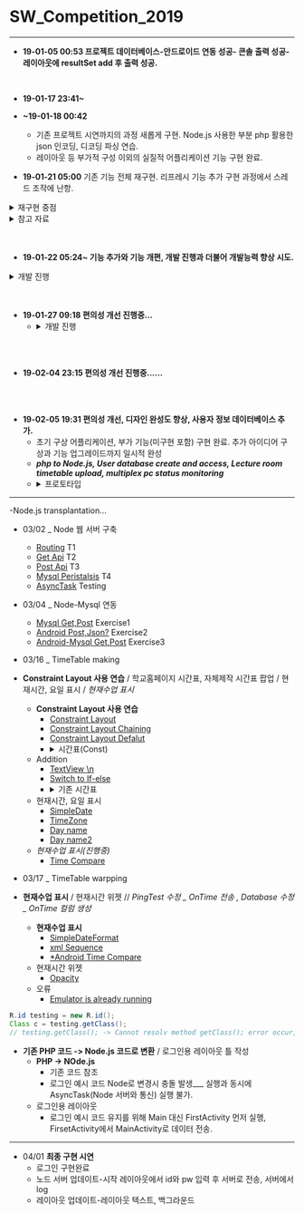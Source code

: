 # SW_Competition_2019


* * *
  - __19-01-05 00:53 프로젝트 데이터베이스-안드로이드 연동 성공- 콘솔 출력 성공- 레이아웃에 resultSet add 후 출력 성공.__ 
<br />

  - __19-01-17 23:41~__ 
  - __~19-01-18 00:42__
    - 기존 프로젝트 시연까지의 과정 새롭게 구현. Node.js 사용한 부분 php 활용한 json 인코딩, 디코딩 파싱 연습.
    - 레이아웃 등 부가적 구성 이외의 실질적 어플리케이션 기능 구현 완료. <br />
    
  - __19-01-21 05:00__ 기존 기능 전체 재구현. 리프레시 기능 추가 구현 과정에서 스레드 조작에 난항.
<details><summary>재구현 중점</summary><div markdown="1">

|문제점|해결방식|
|--|--|
|자바 코드에서 생성된 버튼 조작 어려움|xml에서 버튼 생성-자바 코드에서 R, R.id 활용해 버튼 정의 후 조작|
|새로고침 기능 부적절|데이터 커넥팅 스레드로 구현, 스레드 활용한 새로고침 기능 구현---스레드 실행, 정지 기능 활용 미흡|
```java
for (; i > 36; i--) {
            Button b = new Button(this);
            b.setText("" + i);
            b.setId(i);
            b.setTextSize(10);
            LinearLayout.LayoutParams params = new LinearLayout.LayoutParams(70, LinearLayout.LayoutParams.WRAP_CONTENT);
            params.setMargins(2, 2, 2, 2);
            b.setLayoutParams(params);
            intent=new Intent(this,activity_desktop.class);
            b.setOnClickListener(new View.OnClickListener() {
                @Override
                public void onClick(View v) {
                    startActivityForResult(intent,1);
                }
            });
            layout8.addView(b);
            if (i % 2 == 1) {
                TextView t = new TextView((this));
                layout8.addView(t);
            }
            btnarray[btncount] = b;
            pcstatus(btnarray[btncount], status[btncount]);
            btncount++;
            b.setGravity(1);
        }
```
총 42개의 버튼 , 분단 구별을 위한 공백 텍스트뷰 혹은 Margin값 생성.

__재구현 코드__
```html
<Button
                android:id="@+id/pc6"
                android:layout_width="15pt"
                android:layout_height="wrap_content"
                android:text="pc_6"
                android:layout_weight="1"
                android:textSize="5pt"/>
```
```java
for(;i<42;i++) {
            pcA[i]=(Button)findViewById(pcId[i]);
            statusA[i]=Integer.parseInt(s[i+1]);
            pcstatus(pcA[i],statusA[i]);
            pcA[i].setOnClickListener(new View.OnClickListener() {
                final int j=i;
                @Override
                public void onClick(View v) {
                    intent.putExtra("pc_Number",pcA[j].getText());
                    startActivityForResult(intent, 1);
                }
            });
        }
```
__변환 필요점__
```java
int i;
/
/
/
i=0;
        for(;i<42;i++) {
            pcA[i].setOnClickListener(new View.OnClickListener() {
                @Override
                public void onClick(View v) {
                    intent.putExtra("pc_Number",pcA[i].getText());
                    startActivityForResult(intent, 1);
                }
            });
        }
해당 코드의 문제는 onClickListener의 정의에 사용한 i로 인해 발생. 

"Variable '...' is accessed from within inner class, needs to be declared final"
런타임 에러를 회피하기 위해 outer class 변수 i 사용, 위와 같은 코드로
pcA 배열 버튼들의 onClickListener를 정의한 경우 모든 pcA 배열 버튼들은
클릭 이벤트가 발생할 경우 현재 i의 값을 호출해 이벤트 처리.
위의 코드를 실행할 경우 i의 값은 42.
이 경우 모든 pcA 배열의 버튼들은 클릭될 경우 pcA[42].getText()를 실행하게 됨.

sol 1-외부 메소드 활용
public void popUpClick(Button b) {
        b.setOnClickListener(new View.OnClickListener() {
            @Override
            public void onClick(View v) {
                intent.putExtra("pc_Number",b.getText());
                startActivityForResult(intent, 1);
            }
        });
    }
과 같이 개별 버튼이나 버튼 배열을 메소드 매개변수로 보내 온클릭리스너 정의

sol 2-각각 새로운 final 변수 활용
for(;i<42;i++) {
            pcA[i]=(Button)findViewById(pcId[i]);
            statusA[i]=Integer.parseInt(s[i+1]);
            pcstatus(pcA[i],statusA[i]);
            pcA[i].setOnClickListener(new View.OnClickListener() {
                final int j=i;
                @Override
                public void onClick(View v) {
                    intent.putExtra("pc_Number",pcA[j].getText());
                    startActivityForResult(intent, 1);
                }
            });
        }
        
/*등 다양한 시도를 해봤지만 실패. 간단한 해답이 있을듯도 하지만 현재로썬
각 버튼들에 각자의 온클릭리스너를 정의해주는 방법밖엔 없는듯*/
헛지랄이였고 코드 잘못써서 안된거.
sol 2 방법으로 구현.
__버튼을 this로 삼는 리스너 정의?__ inner와 outter 개념을 제대로 알아둬야 
```
</div>
</details>
<details><summary>참고 자료</summary>
  
  - [버튼 클릭이벤트 재구현](http://jizard.tistory.com/9) , [버튼 클릭이벤트 재구현2](https://medium.com/@henen/%EB%B9%A0%EB%A5%B4%EA%B2%8C-%EB%B0%B0%EC%9A%B0%EB%8A%94-%EC%95%88%EB%93%9C%EB%A1%9C%EC%9D%B4%EB%93%9C-clickevent%EB%A5%BC-%EB%A7%8C%EB%93%9C%EB%8A%94-3%EA%B0%80%EC%A7%80-%EB%B0%A9%EB%B2%95-annoymous-class-%EC%9D%B5%EB%AA%85-%ED%81%B4%EB%9E%98%EC%8A%A4-implements-1b1fbe1a74c0)
  
  
  - __[Reflection 활용한 메소드 가져오기](http://www.mkyong.com/java/how-to-use-reflection-to-call-java-method-at-runtime/),[필드 조작에 사용](https://code.i-harness.com/ko-kr/q/cc780b),[문법 참](http://darkhorizon.tistory.com/290)__

  - [스레드 조작](https://code.i-harness.com/ko-kr/q/1cb672)
  
  - [레이아웃 스타일 활용](http://itpangpang.xyz/289) 이외에도 직접 만든 스타일 개별 적용이나 테마 짜집기 시도해봤으나 실패.
  
  - [인텐트, 액티비티 추가](http://whatisthenext.tistory.com/64) , [인텐트 데이터 전송](https://lx5475.github.io/2016/01/27/android-intent/)

  </ditails>
<details><summary>오류 목록</summary>
  
  __Application Installation Failed-__
  
  Installation failed with message Failed to establish session.
  
  It is possible that this issue is resolved by uninstalling an existing version of the apk 
  
  if it is present, and then re-installing.
  
  WARNING: Uninstalling will remove the application data!

__Solve-__ _http://codedragon.tistory.com/7837_

Step 1: 디바이스 종료

Step 2: AndroidStduio에서 아래와 같이 수행합니다.

메뉴: [Build] >> [Clean Project] >>

메뉴: [Build] >> [ReBuild Project] >>

메뉴: [Build] >> [Build APK(s)] >>

Run

</details>
</details>

<br />
<br />

  - __19-01-22 05:24~ 기능 추가와 기능 개편, 개발 진행과 더불어 개발능력 향상 시도.__
<details><summary>개발 진행</summary><div markdown="1">
  
  |문제점|해결|
  |--|--|
  |새로고침 기능 부적절|데이터 커넥팅 스레드로 구현, 스레드 활용한 새로고침 기능 구현---스레드 실행, 정지 기능 활용 미흡|
  |새로고침 기능 구현에 레이아웃 실행시 생성된 스레드 재사용 시도|새로고침 버튼이 클릭될 시 새로운 URLConnector 생성 후 start하도록--- 성공.|
  ```java
  btn6202.setOnClickListener(new View.OnClickListener() {
            @Override
            public void onClick(View v) {
                i=0;
                URLConnector task = new URLConnector(test);
                task.start();
                try {
                    task.join();
                    System.out.println("waiting... for result");
                } catch (InterruptedException e) {
                    e.printStackTrace();
                }
                String result = task.getResult();
                System.out.println(result);
                task.interrupt();
                String[] s;
                s=result.trim().split("");
                for(;i<42;i++) {
                    statusA[i] = Integer.parseInt(s[i + 1]);
                    pcstatus(pcA[i], statusA[i]);
                }
            }
        });
  ```
  ~ 6:48 현재시간 표기, 갱신 레이아웃 구현 시도(스레드 활용)--- 실패. _handler 사용이 필요한 구현인 듯_
  
  기본 코드 - [현재 시간 출력하기](https://medium.com/@peteryun/android-how-to-print-current-date-and-time-in-java-45b884917c6f)
  
  갱신 시도(스레드, while문 사용) - [스레드 종료](http://www.masterqna.com/android/35826/%EC%95%88%EB%93%9C%EB%A1%9C%EC%9D%B4%EB%93%9C-%EC%8A%A4%EB%A0%88%EB%93%9C-%EC%A2%85%EB%A3%8C-%EC%A7%88%EB%AC%B8)
  
  스레드와 반복문을 사용해 갱신되는 시계 구현 성공, 액티비티 재실행 시 스레드 충돌로 예상되는 오류 발생. _handler_
  
  오류 메세지, 실패 코드
  
  "java.lang.NullPointerException: Attempt to invoke virtual method 'int android.text.Layout.getLineCount()' on a null object reference
        at android.widget.TextView.onMeasure(TextView.java:8628) ....."
  
  ```java
  Date dt = new Date();
    Log.d("DATE",dt.toString());

    SimpleDateFormat full_sdf = new SimpleDateFormat("yyyy-MM-dd, hh:mm:ss a");
    Log.d("DATE",full_sdf.format(dt).toString());

    SimpleDateFormat sdf = new SimpleDateFormat("hh");
    Log.d("DATE",sdf.format(dt).toString()+"시");
    class setDate extends Thread {
        @Override
        public void run() {
            while (!close) {
                dt = new Date();
                now.setText(full_sdf.format(dt).toString());
            }
        }
    }
  ```
   
  웹상 솔루션 활용해 해결 - [Thread + Handler로 현재 시간을 갱신하여 보여주기](http://blog.naver.com/PostView.nhn?blogId=bho7982&logNo=220908514907&parentCategoryNo=&categoryNo=106&viewDate=&isShowPopularPosts=false&from=postView) , [Thread 활용해 갱신](http://www.masterqna.com/android/30459/%EC%95%88%EB%93%9C%EB%A1%9C%EC%9D%B4%EB%93%9C-%ED%98%84%EC%9E%AC%EC%8B%9C%EA%B0%84-%EA%B5%AC%ED%95%98%EA%B8%B0-%EC%8B%9C%EA%B0%84%EC%A7%80%EB%82%98%EA%B2%8C)
  
  ~ 7:49 레이아웃 가시성, 편의성 향상--- drawable , onTouchListener 활용.
  
  - [android 커스텀 xml 둥근버튼 만들기](https://commin.tistory.com/25) , 
  - [버튼 이외 위젯에 클릭효과 구현](https://www.androidpub.com/1596818) , 
  - [버튼 스타일 적용 및 컨트롤](https://m.blog.naver.com/PostView.nhn?blogId=sangrime&logNo=220596277712&proxyReferer=https%3A%2F%2Fwww.google.com%2F) , 
  - [색상, 그라데이션, 테두리, 스타일, 이미지 버튼, 가장자리를 둥글게 만들기](https://withcoding.com/20) , 
  - [안드로이드 이벤트 : 버튼 클릭,롱클릭, 터치](https://bitsoul.tistory.com/13) , 
  - [Java 액티비티에서 Drawable 설정](https://choipandes.kr/23)
  - 결과물 
  <img src="./Screenshot_1548112694.png" alt="drawing" width="432" height="768"/> 
  
  ~ 19-01-22 8:21 Commit...
  </details>

<br />
<br />

  - __19-01-27 09:18 편의성 개선 진행중...__
    - <details><summary>개발 진행</summary><div markdown="1"> [안드로이드 Drawable 활용](https://aroundck.tistory.com/751) <br /> [안드로이드 View 그라데이션](https://kim6kim.tistory.com/3)</details>
  
  <br />
<br />

  - __19-02-04 23:15 편의성 개선 진행중......__
  
  <br />
  <br />
  
  - __19-02-05 19:31 편의성 개선, 디자인 완성도 향상, 사용자 정보 데이터베이스 추가.__
    - 초기 구상 어플리케이션, 부가 기능(미구현 포함) 구현 완료. 추가 아이디어 구상과 기능 업그레이드까지 일시적 완성
    - ___php to Node.js, User database create and access, Lecture room timetable upload, multiplex pc status monitoring___
    - <details><summary>프로토타입</summary><img src="./proto1.png" alt="drawing" width="216" height="384"/><img src="./proto2.png" alt="drawing" width="216" height="384"/><img src="./proto3.png" alt="drawing" width="216" height="384"/><img src="./proto4.png" alt="drawing" width="216" height="384"/><img src="./proto5.png" alt="drawing" width="216" height="384"/><img src="./proto6.png" alt="drawing" width="216" height="384"/></details>

* * *
-Node.js transplantation...
  - 03/02 _ Node 웹 서버 구축
    - [Routing](https://m.blog.naver.com/wlsdml1103/221154194152) T1
    - [Get Api](https://m.blog.naver.com/wlsdml1103/221154373834) T2
    - [Post Api](https://m.blog.naver.com/wlsdml1103/221155261911)  T3
    - [Mysql Peristalsis](https://m.blog.naver.com/wlsdml1103/221160152394) T4
    - [AsyncTask](https://wenliro.tistory.com/entry/Android-AsyncTask-%EB%A1%9C-JSON-Object-%EB%B0%9B%EC%95%84%EC%98%A4%EA%B8%B0) Testing
    
  - 03/04 _ Node-Mysql 연동
    - [Mysql Get,Post](https://github.com/hyunryeol/JavaProject-2018/blob/master/Test.js) Exercise1
    - [Android Post,Json?](https://gakari.tistory.com/entry/%EC%95%88%EB%93%9C%EB%A1%9C%EC%9D%B4%EB%93%9C-Nodejs%EC%84%9C%EB%B2%84%EB%A1%9C-POST%EB%B0%A9%EC%8B%9D%EC%9C%BC%EB%A1%9C-%EB%8D%B0%EC%9D%B4%ED%84%B0%EB%A5%BC-%EB%B3%B4%EB%82%B4%EA%B8%B0)  Exercise2
    - [Android-Mysql Get,Post](https://github.com/hyunryeol/JavaProject-2018/blob/master/index.js)  Exercise3

  - 03/16 _ TimeTable making
  - __Constraint Layout 사용 연습__ / 학교홈페이지 시간표, 자체제작 시간표 팝업 / 현재시간, 요일 표시 / _현재수업 표시_ 
    - __Constraint Layout 사용 연습__
      - [Constraint Layout](https://academy.realm.io/kr/posts/constraintlayout-it-can-do-what-now/) 
      - [Constraint Layout Chaining](https://medium.com/@futureofdev/android-constraintlayout-%EC%89%BD%EA%B2%8C-%EC%95%8C%EC%95%84%EA%B0%80%EC%9E%90-62d2ded79c17)
      - [Constraint Layout Defalut](https://kimch3617.tistory.com/entry/ConstraintLayout%EC%9D%98-%EA%B0%9C%EB%85%90%EA%B3%BC-%EA%B8%B0%EB%B3%B8-%EC%82%AC%EC%9A%A9%EB%B2%95)
      - <details><summary>시간표(Const)</summary><img src="./Const_6202.png" alt="drawing" width="216" height="384"/><img src="./Const_6202 I.png" alt="drawing" width="768" height="432"/></details>
    - Addition
      - [TextView \n](http://www.masterqna.com/android/82954/%EC%95%88%EB%93%9C%EB%A1%9C%EC%9D%B4%EB%93%9C-%EC%8A%A4%ED%8A%9C%EB%94%94%EC%98%A4-textview-%EC%A4%84%EB%B0%94%EA%BF%88-%EA%B0%9C%ED%96%89-n-%EC%A7%88%EB%AC%B8)
      - [Switch to If-else](https://stackoverflow.com/questions/28259009/how-to-automatically-convert-if-else-if-statement-to-switch)
      - <details><summary>기존 시간표</summary><img src="./timetable_6202.png" alt="drawing" width="216" height="384"/><img src="./timetable_6202_2.png" alt="drawing" width="216" height="384"/></details>
    - 현재시간, 요일 표시
      - [SimpleDate](https://liveonthekeyboard.tistory.com/entry/%EC%95%88%EB%93%9C%EB%A1%9C%EC%9D%B4%EB%93%9C-%ED%98%84%EC%9E%AC-%EC%8B%9C%EA%B0%84-%ED%98%84%EC%9E%AC-%EB%82%A0%EC%A7%9C-%EA%B5%AC%ED%95%98%EA%B8%B0-SimpleDateFormat)
      - [TimeZone](https://mainia.tistory.com/2246)
      - [Day name](https://oneday0012.tistory.com/61)
      - [Day name2](https://stackoverflow.com/questions/24367217/android-text-format-dateformat-eeee-gives-wrong-day-name)
    - _현재수업 표시(진행중)_
      - [Time Compare](http://sumi3360.blogspot.com/2014/01/android.html) 
      
  - 03/17 _ TimeTable warpping
  - __현재수업 표시__ / 현재시간 위젯 // _PingTest 수정 _ OnTime 전송 , Database 수정 _ OnTime 컬럼 생성_
    - __현재수업 표시__
      - [SimpleDateFormat](https://bvc12.tistory.com/168)
      - [xml Sequence](https://hashcode.co.kr/questions/2657/xml%EC%95%88%EC%97%90%EC%84%9C-%EB%8B%A4%EC%88%98%EC%9D%98-layout%EC%9D%B4-%EA%B3%84%EC%B8%B5%EB%B3%84%EB%A1%9C-%EC%9E%88%EC%9D%84-%EB%95%8C-%EA%B0%81-layout%EC%97%90-%EC%84%A4%EC%A0%95%EB%90%9C-background%EC%9D%98-priority%EB%A5%BC-%EC%84%A4%EC%A0%95%ED%95%A0-%EC%88%98%EA%B0%80-%EC%9E%88%EB%82%98%EC%9A%94)
      - [*Android Time Compare](http://sumi3360.blogspot.com/2014/01/android.html)
    - 현재시간 위젯
      - [Opacity](https://pimi.tistory.com/5)
    - 오류
      - [Emulator is already running](https://stackoverflow.com/questions/27014901/android-studio-emulator-is-already-running)
     
```java 
R.id testing = new R.id(); 
Class c = testing.getClass();
// testing.getClass(); -> Cannot resolv method getClass(); error occur, but no problem for execute
  ```
  - __기존 PHP 코드 -> Node.js 코드로 변환__ / 로그인용 레이아웃 틀 작성
    - __PHP -> NOde.js__
      - 기존 코드 참조
      - 로그인 예시 코드 Node로 변경시 충돌 발생___ 실행과 동시에 AsyncTask(Node 서버와 통신) 실행 불가.
    - 로그인용 레이아웃
      - 로그인 예시 코드 유지를 위해 Main 대신 FirstActivity 먼저 실행, FirsetActivity에서 MainActivity로 데이터 전송.

* * *
  - 04/01 __최종 구현 시연__
    - 로그인 구현완료
    - 노드 서버 업데이트-시작 레이아웃에서 id와 pw 입력 후 서버로 전송, 서버에서 log
    - 레이아웃 업데이트-레이아웃 텍스트, 백그라운드 
